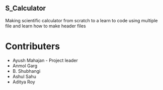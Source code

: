 S_Calculator
------------
Making scientific calculator from scratch to a learn to code using multiple file and learn how to make header files


# Contributers
- Ayush Mahajan - Project leader
- Anmol Garg
- B. Shubhangi
- Ashul Sahu
- Aditya Roy
